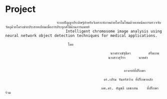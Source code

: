  # Project
                           ระบบปัญญาประดิษฐ์สำหรับวิเคราะห์ภาพถ่ายโครโมโซมด้วยเทคนิคการตรวจจับวัตถุด้วยโครงข่ายประสาทเทียมเพื่อการประยุกต์ใช้ด้านการแพทย์
                        	   Intelligent chromosome image analysis using neural network object detection techniques for medical applications.

								โดย

                                               	   นางสาวณัฐธิดา 		สรึมงาม
                                                  นางสาวสุจีรา 	   	นาคคำ


                                                         อาจารย์ที่ปรึกษา

                                                ดร.เปรม จันทร์สว่าง	ที่ปรึกษาหลัก

                                               ผศ.ดร. อัญชลี เตชะเสน	ที่ปรึกษาร่วม
